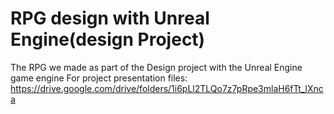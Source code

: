 # RPG design with Unreal Engine(design Project)
The RPG we made as part of the Design project with the Unreal Engine game engine
For project presentation files: https://drive.google.com/drive/folders/1i6pLl2TLQo7z7pRpe3mlaH6fTt_lXnca

